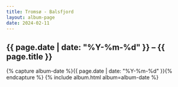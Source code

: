 ```yaml
---
title: Tromsø - Balsfjord
layout: album-page
date: 2024-02-11
---
```

## {{ page.date | date: "%Y-%m-%d" }} – {{ page.title }}
{% capture album-date %}{{ page.date | date: "%Y-%m-%d" }}{% endcapture %}
{% include album.html album=album-date %}